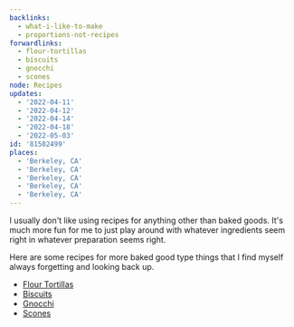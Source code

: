 ```yaml
---
backlinks:
  - what-i-like-to-make
  - proportions-not-recipes
forwardlinks:
  - flour-tortillas
  - biscuits
  - gnocchi
  - scones
node: Recipes
updates:
  - '2022-04-11'
  - '2022-04-12'
  - '2022-04-14'
  - '2022-04-18'
  - '2022-05-03'
id: '81582499'
places:
  - 'Berkeley, CA'
  - 'Berkeley, CA'
  - 'Berkeley, CA'
  - 'Berkeley, CA'
  - 'Berkeley, CA'
---
```

I usually don't like using recipes for anything other than baked  goods. It's much more fun for me to just play around with whatever ingredients seem right in whatever preparation seems right. 

Here are some recipes for more baked good type things that I find myself always forgetting and looking back up.  

- [Flour Tortillas](flour-tortillas.md)
- [Biscuits](biscuits.md)
- [Gnocchi](gnocchi.md)
- [Scones](scones.md)
